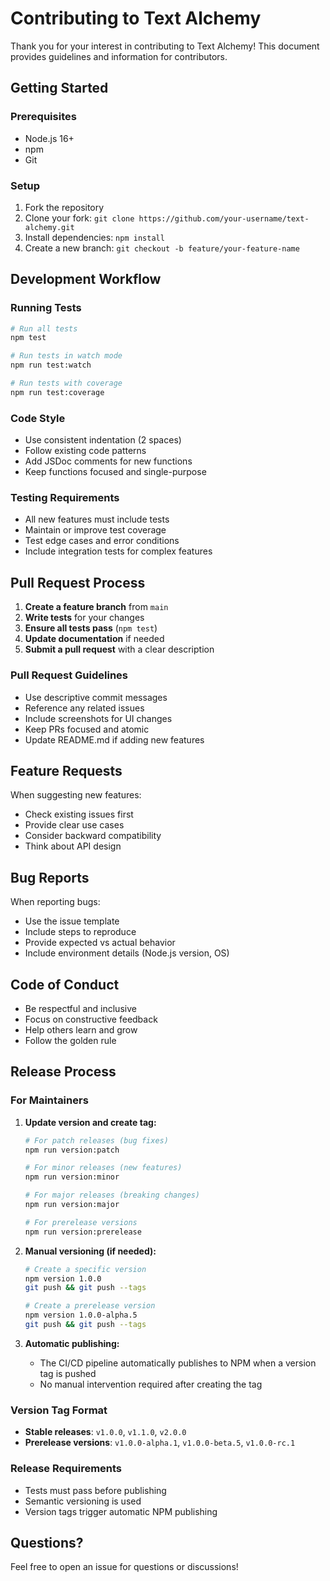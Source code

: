 # Contributing to Text Alchemy

Thank you for your interest in contributing to Text Alchemy! This document provides guidelines and information for contributors.

## Getting Started

### Prerequisites
- Node.js 16+ 
- npm
- Git

### Setup
1. Fork the repository
2. Clone your fork: `git clone https://github.com/your-username/text-alchemy.git`
3. Install dependencies: `npm install`
4. Create a new branch: `git checkout -b feature/your-feature-name`

## Development Workflow

### Running Tests
```bash
# Run all tests
npm test

# Run tests in watch mode
npm run test:watch

# Run tests with coverage
npm run test:coverage
```

### Code Style
- Use consistent indentation (2 spaces)
- Follow existing code patterns
- Add JSDoc comments for new functions
- Keep functions focused and single-purpose

### Testing Requirements
- All new features must include tests
- Maintain or improve test coverage
- Test edge cases and error conditions
- Include integration tests for complex features

## Pull Request Process

1. **Create a feature branch** from `main`
2. **Write tests** for your changes
3. **Ensure all tests pass** (`npm test`)
4. **Update documentation** if needed
5. **Submit a pull request** with a clear description

### Pull Request Guidelines
- Use descriptive commit messages
- Reference any related issues
- Include screenshots for UI changes
- Keep PRs focused and atomic
- Update README.md if adding new features

## Feature Requests

When suggesting new features:
- Check existing issues first
- Provide clear use cases
- Consider backward compatibility
- Think about API design

## Bug Reports

When reporting bugs:
- Use the issue template
- Include steps to reproduce
- Provide expected vs actual behavior
- Include environment details (Node.js version, OS)

## Code of Conduct

- Be respectful and inclusive
- Focus on constructive feedback
- Help others learn and grow
- Follow the golden rule

## Release Process

### For Maintainers

1. **Update version and create tag:**
   ```bash
   # For patch releases (bug fixes)
   npm run version:patch
   
   # For minor releases (new features)
   npm run version:minor
   
   # For major releases (breaking changes)
   npm run version:major
   
   # For prerelease versions
   npm run version:prerelease
   ```

2. **Manual versioning (if needed):**
   ```bash
   # Create a specific version
   npm version 1.0.0
   git push && git push --tags
   
   # Create a prerelease version
   npm version 1.0.0-alpha.5
   git push && git push --tags
   ```

3. **Automatic publishing:**
   - The CI/CD pipeline automatically publishes to NPM when a version tag is pushed
   - No manual intervention required after creating the tag

### Version Tag Format

- **Stable releases**: `v1.0.0`, `v1.1.0`, `v2.0.0`
- **Prerelease versions**: `v1.0.0-alpha.1`, `v1.0.0-beta.5`, `v1.0.0-rc.1`

### Release Requirements

- Tests must pass before publishing
- Semantic versioning is used
- Version tags trigger automatic NPM publishing

## Questions?

Feel free to open an issue for questions or discussions!
